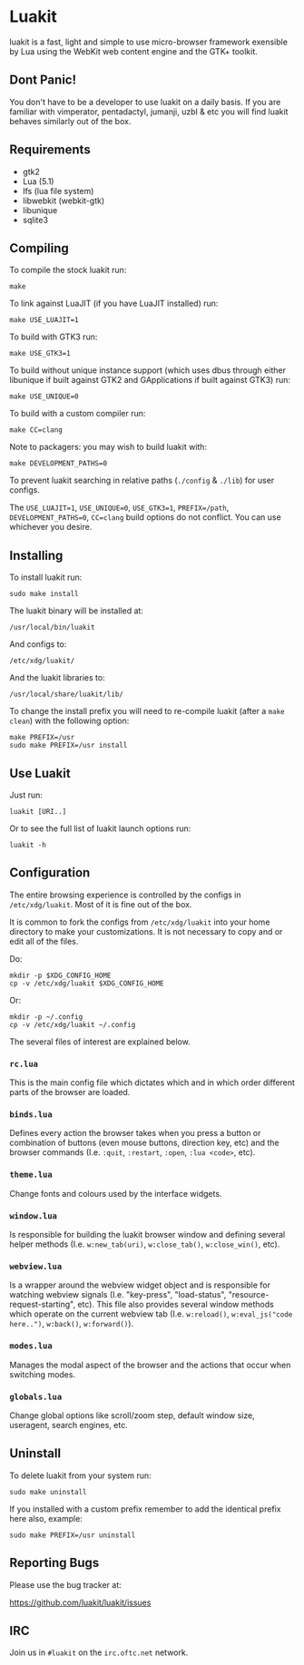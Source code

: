 # Luakit

luakit is a fast, light and simple to use micro-browser framework exensible by
Lua using the WebKit web content engine and the GTK+ toolkit.

## Dont Panic!

You don't have to be a developer to use luakit on a daily basis. If you are
familiar with vimperator, pentadactyl, jumanji, uzbl & etc you will find luakit
behaves similarly out of the box.

## Requirements

*   gtk2
*   Lua (5.1)
*   lfs (lua file system)
*   libwebkit (webkit-gtk)
*   libunique
*   sqlite3

## Compiling

To compile the stock luakit run:

    make

To link against LuaJIT (if you have LuaJIT installed) run:

    make USE_LUAJIT=1

To build with GTK3 run:

    make USE_GTK3=1

To build without unique instance support (which uses dbus through either
libunique if built against GTK2 and GApplications if built against GTK3) run:

    make USE_UNIQUE=0

To build with a custom compiler run:

    make CC=clang

Note to packagers: you may wish to build luakit with:

    make DEVELOPMENT_PATHS=0

To prevent luakit searching in relative paths (`./config` & `./lib`) for user
configs.

The `USE_LUAJIT=1`, `USE_UNIQUE=0`, `USE_GTK3=1`, `PREFIX=/path`,
`DEVELOPMENT_PATHS=0`, `CC=clang` build options do not conflict.
You can use whichever you desire.

## Installing

To install luakit run:

    sudo make install

The luakit binary will be installed at:

    /usr/local/bin/luakit

And configs to:

    /etc/xdg/luakit/

And the luakit libraries to:

    /usr/local/share/luakit/lib/

To change the install prefix you will need to re-compile luakit (after a `make
clean`) with the following option:

    make PREFIX=/usr
    sudo make PREFIX=/usr install

## Use Luakit

Just run:

    luakit [URI..]

Or to see the full list of luakit launch options run:

    luakit -h

## Configuration

The entire browsing experience is controlled by the configs in
`/etc/xdg/luakit`. Most of it is fine out of the box.

It is common to fork the configs from `/etc/xdg/luakit` into your home directory
to make your customizations. It is not necessary to copy and or edit all of the
files.

Do:

    mkdir -p $XDG_CONFIG_HOME
    cp -v /etc/xdg/luakit $XDG_CONFIG_HOME

Or:

    mkdir -p ~/.config
    cp -v /etc/xdg/luakit ~/.config

The several files of interest are explained below.

### `rc.lua`

This is the main config file which dictates which and in which order different
parts of the browser are loaded.

### `binds.lua`

Defines every action the browser takes when you press a button or combination of
buttons (even mouse buttons, direction key, etc) and the browser commands (I.e.
`:quit`, `:restart`, `:open`, `:lua <code>`, etc).

### `theme.lua`

Change fonts and colours used by the interface widgets.

### `window.lua`

Is responsible for building the luakit browser window and defining several
helper methods (I.e. `w:new_tab(uri)`, `w:close_tab()`, `w:close_win()`, etc).

### `webview.lua`

Is a wrapper around the webview widget object and is responsible for watching
webview signals (I.e. "key-press", "load-status", "resource-request-starting",
etc). This file also provides several window methods which operate on the
current webview tab (I.e. `w:reload()`, `w:eval_js("code here..")`, `w:back()`,
`w:forward()`).

### `modes.lua`

Manages the modal aspect of the browser and the actions that occur when
switching modes.

### `globals.lua`

Change global options like scroll/zoom step, default window size, useragent,
search engines, etc.

## Uninstall

To delete luakit from your system run:

    sudo make uninstall

If you installed with a custom prefix remember to add the identical prefix
here also, example:

    sudo make PREFIX=/usr uninstall

## Reporting Bugs

Please use the bug tracker at:

  https://github.com/luakit/luakit/issues

## IRC

Join us in `#luakit` on the `irc.oftc.net` network.
